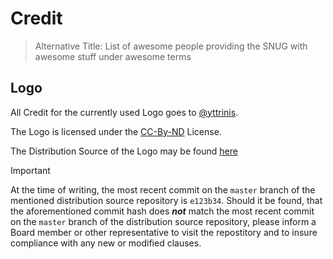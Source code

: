 [comment]: <> (should it ever occur, that the Credit heading isnt the only toplevel heading in this file, edit the readme in the repository root accordingly)

# Credit
> Alternative Title: List of awesome people providing the SNUG with awesome stuff under awesome terms


## Logo
All Credit for the currently used Logo goes to [@yttrinis](https://github.com/yttrinis/).

The Logo is licensed under the [CC-By-ND](./CC-By-ND_v4.0.txt) License.

The Distribution Source of the Logo may be found [here](https://github.com/yttrinis/snug-logo/)

> [!IMPORTANT]
> At the time of writing, the most recent commit on the `master` branch of the mentioned distribution source repository is `e123b34`.
> Should it be found, that the aforementioned commit hash does ***not*** match the most recent commit on the `master` branch of the distribution source repository, please inform a Board member or other representative to visit the repostitory and to insure compliance with any new or modified clauses.
